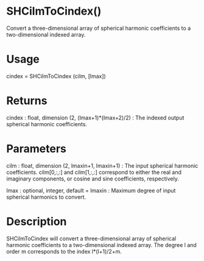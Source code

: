 # SHCilmToCindex()

Convert a three-dimensional array of spherical harmonic coefficients to a two-dimensional indexed array.

# Usage

cindex = SHCilmToCindex (cilm, [lmax])

# Returns

cindex : float, dimension (2, (lmax+1)\*(lmax+2)/2)
:   The indexed output spherical harmonic coefficients.

# Parameters

cilm : float, dimension (2, lmaxin+1, lmaxin+1)
:   The input spherical harmonic coefficients. cilm[0,:,:] and cilm[1,:,:] correspond to either the real and imaginary components, or cosine and sine coefficients, respectively.

lmax : optional, integer, default = lmaxin
:   Maximum degree of input spherical harmonics to convert.

# Description

SHCilmToCindex will convert a three-dimensional array of spherical harmonic coefficients to a two-dimensional indexed array.  The degree l and order m corresponds to the index l*(l+1)/2+m.
